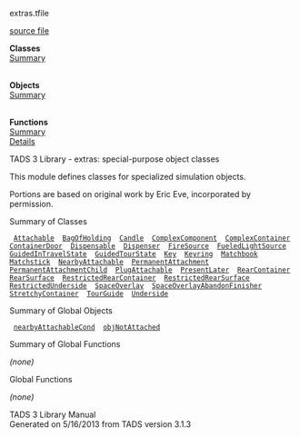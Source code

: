 ---
---
<span class="title">extras.t</span><span class="type">file</span>

[source file](../source/extras.t.html)

**Classes**  
[Summary](#_ClassSummary_)  
 

**Objects**  
[Summary](#_ObjectSummary_)  
 

**Functions**  
[Summary](#_FunctionSummary_)  
[Details](#_Functions_)

<div class="fdesc">

TADS 3 Library - extras: special-purpose object classes

This module defines classes for specialized simulation objects.

Portions are based on original work by Eric Eve, incorporated by
permission.

</div>

<span id="_ClassSummary_"></span>

<div class="mjhd">

<span class="hdln">Summary of Classes</span>  

</div>

` `[`Attachable`](../object/Attachable.html)`  `[`BagOfHolding`](../object/BagOfHolding.html)`  `[`Candle`](../object/Candle.html)`  `[`ComplexComponent`](../object/ComplexComponent.html)`  `[`ComplexContainer`](../object/ComplexContainer.html)`  `[`ContainerDoor`](../object/ContainerDoor.html)`  `[`Dispensable`](../object/Dispensable.html)`  `[`Dispenser`](../object/Dispenser.html)`  `[`FireSource`](../object/FireSource.html)`  `[`FueledLightSource`](../object/FueledLightSource.html)`  `[`GuidedInTravelState`](../object/GuidedInTravelState.html)`  `[`GuidedTourState`](../object/GuidedTourState.html)`  `[`Key`](../object/Key.html)`  `[`Keyring`](../object/Keyring.html)`  `[`Matchbook`](../object/Matchbook.html)`  `[`Matchstick`](../object/Matchstick.html)`  `[`NearbyAttachable`](../object/NearbyAttachable.html)`  `[`PermanentAttachment`](../object/PermanentAttachment.html)`  `[`PermanentAttachmentChild`](../object/PermanentAttachmentChild.html)`  `[`PlugAttachable`](../object/PlugAttachable.html)`  `[`PresentLater`](../object/PresentLater.html)`  `[`RearContainer`](../object/RearContainer.html)`  `[`RearSurface`](../object/RearSurface.html)`  `[`RestrictedRearContainer`](../object/RestrictedRearContainer.html)`  `[`RestrictedRearSurface`](../object/RestrictedRearSurface.html)`  `[`RestrictedUnderside`](../object/RestrictedUnderside.html)`  `[`SpaceOverlay`](../object/SpaceOverlay.html)`  `[`SpaceOverlayAbandonFinisher`](../object/SpaceOverlayAbandonFinisher.html)`  `[`StretchyContainer`](../object/StretchyContainer.html)`  `[`TourGuide`](../object/TourGuide.html)`  `[`Underside`](../object/Underside.html)`  `
<span id="_ObjectSummary_"></span>

<div class="mjhd">

<span class="hdln">Summary of Global Objects</span>  

</div>

` `[`nearbyAttachableCond`](../object/nearbyAttachableCond.html)`  `[`objNotAttached`](../object/objNotAttached.html)`  `
<span id="FunctionSummary_"></span>

<div class="mjhd">

<span class="hdln">Summary of Global Functions</span>  

</div>

*(none)* <span id="_Functions_"></span>

<div class="mjhd">

<span class="hdln">Global Functions</span>  

</div>

*(none)*

<div class="ftr">

TADS 3 Library Manual  
Generated on 5/16/2013 from TADS version 3.1.3

</div>
